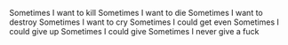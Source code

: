 Sometimes I want to kill
Sometimes I want to die
Sometimes I want to destroy
Sometimes I want to cry
Sometimes I could get even
Sometimes I could give up
Sometimes I could give
Sometimes I never give a fuck
